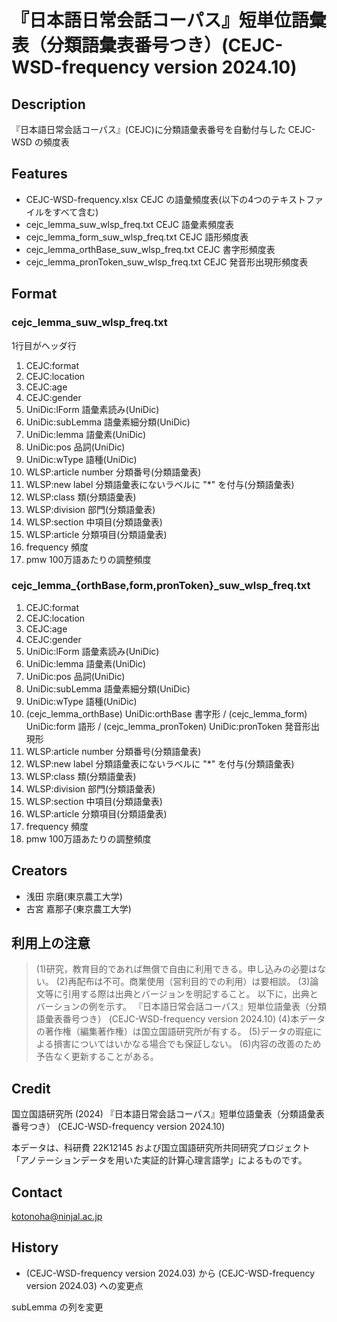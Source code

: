 # 『日本語日常会話コーパス』短単位語彙表（分類語彙表番号つき）(CEJC-WSD-frequency version 2024.10)

## Description

『日本語日常会話コーパス』(CEJC)に分類語彙表番号を自動付与した CEJC-WSD の頻度表

## Features

- CEJC-WSD-frequency.xlsx CEJC の語彙頻度表(以下の4つのテキストファイルをすべて含む)
- cejc_lemma_suw_wlsp_freq.txt CEJC 語彙素頻度表
- cejc_lemma_form_suw_wlsp_freq.txt CEJC 語形頻度表
- cejc_lemma_orthBase_suw_wlsp_freq.txt CEJC 書字形頻度表
- cejc_lemma_pronToken_suw_wlsp_freq.txt CEJC 発音形出現形頻度表

## Format

### cejc_lemma_suw_wlsp_freq.txt
1行目がヘッダ行

1. CEJC:format		
2. CEJC:location		
3. CEJC:age		
4. CEJC:gender		
5. UniDic:lForm		語彙素読み(UniDic)
6. UniDic:subLemma	語彙素細分類(UniDic)
7. UniDic:lemma		語彙素(UniDic)
8. UniDic:pos		品詞(UniDic)
9. UniDic:wType		語種(UniDic)
10. WLSP:article number	分類番号(分類語彙表)
11. WLSP:new label	分類語彙表にないラベルに "*" を付与(分類語彙表)
12. WLSP:class		類(分類語彙表)
13. WLSP:division	部門(分類語彙表)
14. WLSP:section	中項目(分類語彙表)
15. WLSP:article	分類項目(分類語彙表)
16. frequency		頻度
17. pmw			100万語あたりの調整頻度

### cejc_lemma_{orthBase,form,pronToken}_suw_wlsp_freq.txt

1. CEJC:format		
2. CEJC:location		
3. CEJC:age		
4. CEJC:gender		
5. UniDic:lForm		語彙素読み(UniDic)
6. UniDic:lemma		語彙素(UniDic)
7. UniDic:pos		品詞(UniDic)
8. UniDic:subLemma	語彙素細分類(UniDic)
9. UniDic:wType		語種(UniDic)
10. (cejc_lemma_orthBase) UniDic:orthBase 書字形 / (cejc_lemma_form) UniDic:form 語形 / (cejc_lemma_pronToken) UniDic:pronToken 発音形出現形
11. WLSP:article number	分類番号(分類語彙表)
12. WLSP:new label	分類語彙表にないラベルに "*" を付与(分類語彙表)
13. WLSP:class		類(分類語彙表)
14. WLSP:division	部門(分類語彙表)
15. WLSP:section	中項目(分類語彙表)
16. WLSP:article	分類項目(分類語彙表)
17. frequency		頻度
18. pmw			100万語あたりの調整頻度


## Creators

- 浅田 宗磨(東京農工大学)
- 古宮 嘉那子(東京農工大学)


## 利用上の注意

> (1)研究，教育目的であれば無償で自由に利用できる。申し込みの必要はない。 
> (2)再配布は不可。商業使用（営利目的での利用）は要相談。 
> (3)論文等に引用する際は出典とバージョンを明記すること。
>    以下に，出典とバーションの例を示す。 
>   『日本語日常会話コーパス』短単位語彙表（分類語彙表番号つき） (CEJC-WSD-frequency version 2024.10)
> (4)本データの著作権（編集著作権）は国立国語研究所が有する。
> (5)データの瑕疵による損害についてはいかなる場合でも保証しない。
> (6)内容の改善のため予告なく更新することがある。

## Credit

国立国語研究所 (2024) 『日本語日常会話コーパス』短単位語彙表（分類語彙表番号つき） (CEJC-WSD-frequency version 2024.10)

本データは、科研費 22K12145 および国立国語研究所共同研究プロジェクト「アノテーションデータを用いた実証的計算心理言語学」によるものです。

## Contact

kotonoha@ninjal.ac.jp

## History

- (CEJC-WSD-frequency version 2024.03) から (CEJC-WSD-frequency version 2024.03) への変更点

subLemma の列を変更

